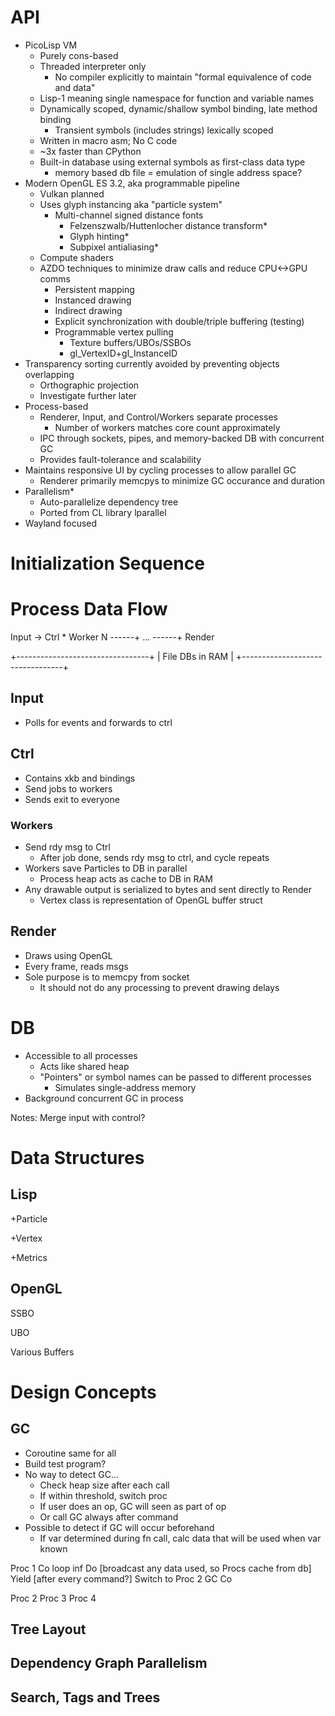 API
===

* PicoLisp VM
  * Purely cons-based
  * Threaded interpreter only
    * No compiler explicitly to maintain "formal equivalence of code and data"
  * Lisp-1 meaning single namespace for function and variable names
  * Dynamically scoped, dynamic/shallow symbol binding, late method binding
    * Transient symbols (includes strings) lexically scoped
  * Written in macro asm; No C code
  * ~3x faster than CPython
  * Built-in database using external symbols as first-class data type
    * memory based db file = emulation of single address space?
* Modern OpenGL ES 3.2, aka programmable pipeline
  * Vulkan planned
  * Uses glyph instancing aka "particle system"
    * Multi-channel signed distance fonts
      * Felzenszwalb/Huttenlocher distance transform*
      * Glyph hinting*
      * Subpixel antialiasing*
  * Compute shaders
  * AZDO techniques to minimize draw calls and reduce CPU<->GPU comms
    * Persistent mapping
    * Instanced drawing
    * Indirect drawing
    * Explicit synchronization with double/triple buffering (testing)
    * Programmable vertex pulling
      * Texture buffers/UBOs/SSBOs
      * gl_VertexID+gl_InstanceID
* Transparency sorting currently avoided by preventing objects overlapping
  * Orthographic projection
  * Investigate further later
* Process-based
  * Renderer, Input, and Control/Workers separate processes
    * Number of workers matches core count approximately
  * IPC through sockets, pipes, and memory-backed DB with concurrent GC
  * Provides fault-tolerance and scalability
* Maintains responsive UI by cycling processes to allow parallel GC
  * Renderer primarily memcpys to minimize GC occurance and duration
* Parallelism*
  * Auto-parallelize dependency tree
  * Ported from CL library lparallel
* Wayland focused

# Initialization Sequence    
    
# Process Data Flow

Input  ->    Ctrl
           * Worker N  ------+
           ...         ------+ Render

+---------------------------------+
|          File DBs in RAM        |
+---------------------------------+

## Input
* Polls for events and forwards to ctrl

## Ctrl
* Contains xkb and bindings
* Send jobs to workers
* Sends exit to everyone

### Workers
* Send rdy msg to Ctrl
  * After job done, sends rdy msg to ctrl, and cycle repeats
* Workers save Particles to DB in parallel
  * Process heap acts as cache to DB in RAM
* Any drawable output is serialized to bytes and sent directly to Render
  * Vertex class is representation of OpenGL buffer struct

## Render
* Draws using OpenGL
* Every frame, reads msgs
* Sole purpose is to memcpy from socket
  * It should not do any processing to prevent drawing delays

# DB
* Accessible to all processes
  * Acts like shared heap
  * "Pointers" or symbol names can be passed to different processes
    * Simulates single-address memory
* Background concurrent GC in process

Notes:
Merge input with control?

# Data Structures

## Lisp

+Particle

+Vertex

+Metrics

## OpenGL

SSBO

UBO

Various Buffers

# Design Concepts

## GC

* Coroutine same for all
* Build test program?
* No way to detect GC...
  * Check heap size after each call
  * If within threshold, switch proc
  * If user does an op, GC will seen as part of op
  * Or call GC always after command
* Possible to detect if GC will occur beforehand
  * If var determined during fn call, calc data that will be used when var known

Proc 1
  Co
    loop inf
      Do [broadcast any data used, so Procs cache from db]
      Yield [after every command?]
  Switch to Proc 2
  GC
  Co
  
Proc 2
Proc 3
Proc 4

## Tree Layout

## Dependency Graph Parallelism

## Search, Tags and Trees
